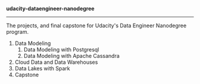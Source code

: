 **udacity-dataengineer-nanodegree**

- - -

The projects, and final capstone for Udacity's Data Engineer Nanodegree program.


1. Data Modeling
    1. Data Modeling with Postgresql
    2. Data Modeling with Apache Cassandra
2. Cloud Data and Data Warehouses
3. Data Lakes with Spark
4. Capstone
